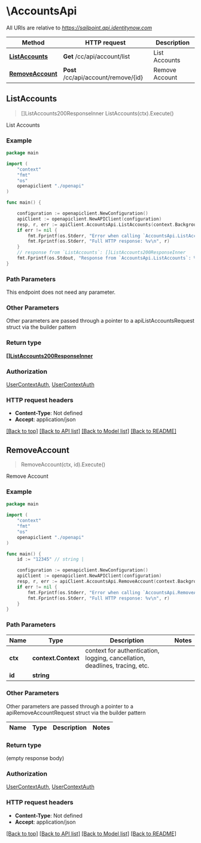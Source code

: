 # \AccountsApi

All URIs are relative to *https://sailpoint.api.identitynow.com*

Method | HTTP request | Description
------------- | ------------- | -------------
[**ListAccounts**](AccountsApi.md#ListAccounts) | **Get** /cc/api/account/list | List Accounts
[**RemoveAccount**](AccountsApi.md#RemoveAccount) | **Post** /cc/api/account/remove/{id} | Remove Account



## ListAccounts

> []ListAccounts200ResponseInner ListAccounts(ctx).Execute()

List Accounts

### Example

```go
package main

import (
    "context"
    "fmt"
    "os"
    openapiclient "./openapi"
)

func main() {

    configuration := openapiclient.NewConfiguration()
    apiClient := openapiclient.NewAPIClient(configuration)
    resp, r, err := apiClient.AccountsApi.ListAccounts(context.Background()).Execute()
    if err != nil {
        fmt.Fprintf(os.Stderr, "Error when calling `AccountsApi.ListAccounts``: %v\n", err)
        fmt.Fprintf(os.Stderr, "Full HTTP response: %v\n", r)
    }
    // response from `ListAccounts`: []ListAccounts200ResponseInner
    fmt.Fprintf(os.Stdout, "Response from `AccountsApi.ListAccounts`: %v\n", resp)
}
```

### Path Parameters

This endpoint does not need any parameter.

### Other Parameters

Other parameters are passed through a pointer to a apiListAccountsRequest struct via the builder pattern


### Return type

[**[]ListAccounts200ResponseInner**](ListAccounts200ResponseInner.md)

### Authorization

[UserContextAuth](../README.md#UserContextAuth), [UserContextAuth](../README.md#UserContextAuth)

### HTTP request headers

- **Content-Type**: Not defined
- **Accept**: application/json

[[Back to top]](#) [[Back to API list]](../README.md#documentation-for-api-endpoints)
[[Back to Model list]](../README.md#documentation-for-models)
[[Back to README]](../README.md)


## RemoveAccount

> RemoveAccount(ctx, id).Execute()

Remove Account

### Example

```go
package main

import (
    "context"
    "fmt"
    "os"
    openapiclient "./openapi"
)

func main() {
    id := "12345" // string | 

    configuration := openapiclient.NewConfiguration()
    apiClient := openapiclient.NewAPIClient(configuration)
    resp, r, err := apiClient.AccountsApi.RemoveAccount(context.Background(), id).Execute()
    if err != nil {
        fmt.Fprintf(os.Stderr, "Error when calling `AccountsApi.RemoveAccount``: %v\n", err)
        fmt.Fprintf(os.Stderr, "Full HTTP response: %v\n", r)
    }
}
```

### Path Parameters


Name | Type | Description  | Notes
------------- | ------------- | ------------- | -------------
**ctx** | **context.Context** | context for authentication, logging, cancellation, deadlines, tracing, etc.
**id** | **string** |  | 

### Other Parameters

Other parameters are passed through a pointer to a apiRemoveAccountRequest struct via the builder pattern


Name | Type | Description  | Notes
------------- | ------------- | ------------- | -------------


### Return type

 (empty response body)

### Authorization

[UserContextAuth](../README.md#UserContextAuth), [UserContextAuth](../README.md#UserContextAuth)

### HTTP request headers

- **Content-Type**: Not defined
- **Accept**: application/json

[[Back to top]](#) [[Back to API list]](../README.md#documentation-for-api-endpoints)
[[Back to Model list]](../README.md#documentation-for-models)
[[Back to README]](../README.md)

